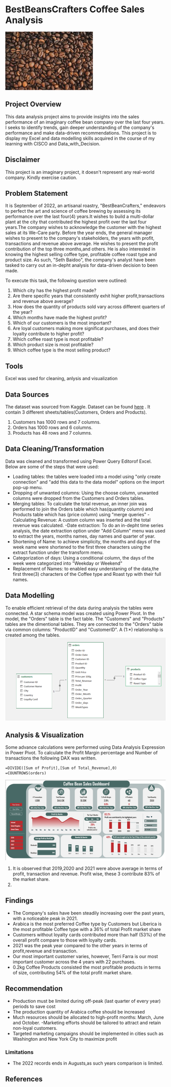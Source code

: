 # BestBeansCrafters Coffee Sales Analysis
![](coffee.jpg)

## Project Overview 

This data analysis project aims to provide insights into the sales performance of an imaginary
coffee bean company over the last four years. I seeks to identify trends, gain deeper understanding
of the company's performance and make data-driven recommendations. This project is to display my Excel 
and data modelling skills acquired in the course of my learning with CISCO and Data_with_Decision.

## Disclaimer

This project is an imaginary project, it doesn't represent any real-world company. Kindly exercise caution.

## Problem Statement

It is September of 2022, an artisanal roastry, "BestBeanCrafters," endeavors to perfect the art and science
of coffee brewing by assessing its performance over the last four(4) years.It wishes to build a multi-dollar plant
at the city that contributed the highest profit over the last four years.The company wishes to acknowledge the customer
with the highest sales at its We-Care party. Before the year ends, the general manager wishes to present to the 
company's stakeholders, the years with profit, transactions and revenue above average. He wishes to present the profit
contribution of the top three months,and others. He is also interested in knowing the highest selling coffee type,
profitable coffee roast type and product size. As such, "Seth Baidoo", the company's analyst have 
been tasked to carry out an in-depht analysis for data-driven decision to been made.
	
To execute this task, the following question were outlined:
1. Which city has the highest profit made?
2. Are there specific years that consistently exhit higher profit,transactions and revenue above average?
3. How does the quantity of products sold vary across different quarters of the year?
4. Which months have made the highest profit?
5. Which of our customers is the most important?
6. Are loyal customers making more significat purchases, and does their loyalty contribute to higher profit?
7. Which coffee roast type is most profitable?
8. Which product size is most profitable?
9. Which coffee type is the most selling product?

## Tools
Excel was used for cleaning, anlysis and visualization

## Data Sources
The dataset was sourced from Kaggle. Dataset can be found [here](https://www.kaggle.com/datasets/saadharoon27/coffee-bean-sales-raw-dataset/data)
. It contain 3 different sheets/tables(Customers, Orders and Products).
1. Customers has 1000 rows and 7 columns.
2. Orders has 1000 rows and 6 columns.
3. Products has 48 rows and 7 columns.

## Data Cleaning/Transformation

Data was cleaned and transformed using Power Query Editorof Excel. 
Below are some of the steps that were used:
- Loading tables: the tables were loaded into a model using "only create connection" and
  "add this data to the data model" options on the import pop-up menu.
- Dropping of unwanted columns: Using the choose column, unwanted columns were dropped
  from the Customers and Orders tables.
- Merging tables: To calculate the total revenue, an inner join was performed to join the
  Orders table which has(quantity column) and Products table which has (price column) using
  "merge queries"
-Calculating Revenue: A custom column was inserted and the total revenue was calculated.
-Date extraction: To do an in-depht time series analysis, the date extraction option under "Add Column"
 menu was used to extract the years, months names, day names and quarter of year.
- Shortening of Name: to achieve simplicity, the months and days of the week name were shortened to the
  first three characters using the extract function under the transform menu.
- Categorization of days: Using a conditional column, the days of the week were categorized into
"Weekday or Weekend"
- Replacement of Names: to enabled easy understaning of the data,the first three(3) characters of the Coffee
 type and Roast typ with their full names.

## Data Modelling

To enable efficient retrieval of the data during analysis the tables were connected. A star schema model was created 
using Power Pivot. In the model, the "Orders" table is the fact table. The "Customers" and "Products" tables
are the dimentional tables. They are connected to the "Orders" table via common columns: "ProductID" and 
"CustomerID". A (1:*) relationship is created among the tables.
![](data_model.png)
## Analysis & Visualization

Some advance calculations were performed using Data Analysis Expression in Power Pivot. 
To calculate the Profit Margin percentage and Number of transactions the following DAX was written.
``` DAX
=DIVIDE([Sum of Profit],[Sum of Total_Revenue],0)
=COUNTROWS(orders)
```

![](time_series_dashboard.png)

1. It is observed that 2019,2020 and 2021 were above average in terms of profit, transaction and revenue. Profit wise, these 3 contribute 83% of the market share.
2. 
## Findings
- The Company's sales have been steadily increasing over the past years, with a noticeable peak in 2021.
- Arabica is the most preferred Coffee type by Customers but Liberica is the most profitable Coffee type with a 36%  of
total Profit market share
- Customers without loyalty cards contributed more than half (53%) of the overall profit compare to those with loyalty cards.
- 2021 was the peak year compared to the other years in terms of profit,revenue and transaction.
- Our most important customer varies, however, Terri Farra is our most important customer across the 4 years with 22 purchases.
- 0.2kg Coffee Products consisted the most profitable products in terms of size, contributing 54% of the total profit market share.
  
## Recommendation
- Production must be limited during off-peak (last quarter of every year) periods to save cost
- The production quantity of Arabica coffee should be increased
- Much resources should be allocated to high-profit months: March, June and October.
-Marketing efforts should be tailored to attract  and retain non-loyal customers. 
- Targeted marketing campaigns should be  implemented in cities such as Washington and New York City to maximize profit

### Limitations
- The 2022 records ends in Augusts,as such years comparison is limited.

## References

 
